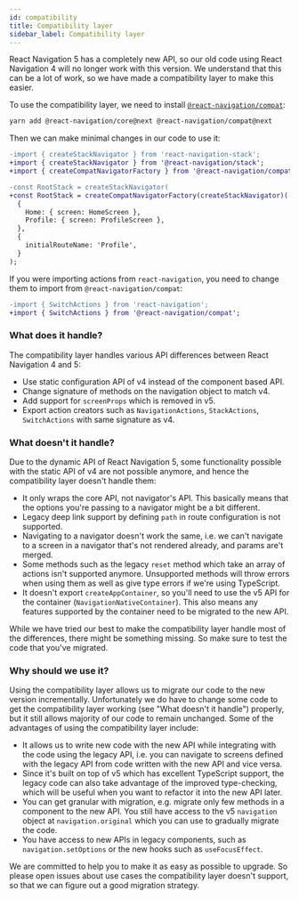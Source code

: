 ```yaml
---
id: compatibility
title: Compatibility layer
sidebar_label: Compatibility layer
---
```


React Navigation 5 has a completely new API, so our old code using React Navigation 4 will no longer work with this version. We understand that this can be a lot of work, so we have made a compatibility layer to make this easier.

To use the compatibility layer, we need to install [`@react-navigation/compat`](https://github.com/navigation-ex/packages/compat):

```sh
yarn add @react-navigation/core@next @react-navigation/compat@next
```

Then we can make minimal changes in our code to use it:

```diff
-import { createStackNavigator } from 'react-navigation-stack';
+import { createStackNavigator } from '@react-navigation/stack';
+import { createCompatNavigatorFactory } from '@react-navigation/compat';

-const RootStack = createStackNavigator(
+const RootStack = createCompatNavigatorFactory(createStackNavigator)(
  {
    Home: { screen: HomeScreen },
    Profile: { screen: ProfileScreen },
  },
  {
    initialRouteName: 'Profile',
  }
);
```

If you were importing actions from `react-navigation`, you need to change them to import from `@react-navigation/compat`:

```diff
-import { SwitchActions } from 'react-navigation';
+import { SwitchActions } from '@react-navigation/compat';
```

### What does it handle?

The compatibility layer handles various API differences between React Navigation 4 and 5:

- Use static configuration API of v4 instead of the component based API.
- Change signature of methods on the navigation object to match v4.
- Add support for `screenProps` which is removed in v5.
- Export action creators such as `NavigationActions`, `StackActions`, `SwitchActions` with same signature as v4.

### What doesn't it handle?

Due to the dynamic API of React Navigation 5, some functionality possible with the static API of v4 are not possible anymore, and hence the compatibility layer doesn't handle them:

- It only wraps the core API, not navigator's API. This basically means that the options you're passing to a navigator might be a bit different.
- Legacy deep link support by defining `path` in route configuration is not supported.
- Navigating to a navigator doesn't work the same, i.e. we can't navigate to a screen in a navigator that's not rendered already, and params are't merged.
- Some methods such as the legacy `reset` method which take an array of actions isn't supported anymore. Unsupported methods will throw errors when using them as well as give type errors if we're using TypeScript.
- It doesn't export `createAppContainer`, so you'll need to use the v5 API for the container (`NavigationNativeContainer`). This also means any features supported by the container need to be migrated to the new API.

While we have tried our best to make the compatibility layer handle most of the differences, there might be something missing. So make sure to test the code that you've migrated.

### Why should we use it?

Using the compatibility layer allows us to migrate our code to the new version incrementally. Unfortunately we do have to change some code to get the compatibility layer working (see "What doesn't it handle") properly, but it still allows majority of our code to remain unchanged. Some of the advantages of using the compatibility layer include:

- It allows us to write new code with the new API while integrating with the code using the legacy API, i.e. you can navigate to screens defined with the legacy API from code written with the new API and vice versa.
- Since it's built on top of v5 which has excellent TypeScript support, the legacy code can also take advantage of the improved type-checking, which will be useful when you want to refactor it into the new API later.
- You can get granular with migration, e.g. migrate only few methods in a component to the new API. You still have access to the v5 `navigation` object at `navigation.original` which you can use to gradually migrate the code.
- You have access to new APIs in legacy components, such as `navigation.setOptions` or the new hooks such as `useFocusEffect`.

We are committed to help you to make it as easy as possible to upgrade. So please open issues about use cases the compatibility layer doesn't support, so that we can figure out a good migration strategy.
